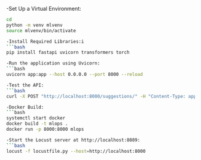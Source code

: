 -Set Up a Virtual Environment:
```bash
cd
python -m venv mlvenv
source mlvenv/bin/activate

-Install Required Libraries:i
```bash
pip install fastapi uvicorn transformers torch

-Run the application using Uvicorn:
```bash
uvicorn app:app --host 0.0.0.0 --port 8000 --reload

-Test the API:
```bash
curl -X POST "http://localhost:8000/suggestions/" -H "Content-Type: application/json" -d '{"sentence": "have a <blank> day"}'

-Docker Build:
```bash
systemctl start docker
docker build -t mlops .
docker run -p 8000:8000 mlops

-Start the Locust server at http://localhost:8089:
```bash
locust -f locustfile.py --host=http://localhost:8000
